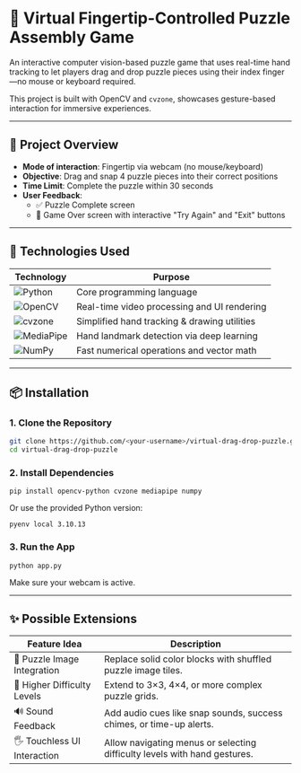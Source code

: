 # 🧩 Virtual Fingertip-Controlled Puzzle Assembly Game

An interactive computer vision-based puzzle game that uses real-time hand tracking to let players drag and drop puzzle pieces using their index finger—no mouse or keyboard required. 

This project is built with OpenCV and `cvzone`, showcases gesture-based interaction for immersive experiences.

---

## 📌 Project Overview

- **Mode of interaction**: Fingertip via webcam (no mouse/keyboard)
- **Objective**: Drag and snap 4 puzzle pieces into their correct positions
- **Time Limit**: Complete the puzzle within 30 seconds
- **User Feedback**:
  - ✅ Puzzle Complete screen
  - 🛑 Game Over screen with interactive "Try Again" and "Exit" buttons

---

## 🧠 Technologies Used

| Technology   | Purpose                                      |
|--------------|----------------------------------------------|
| ![Python](https://img.shields.io/badge/Python-3.10-3776AB?style=for-the-badge&logo=python&logoColor=white)   | Core programming language                    |
| ![OpenCV](https://img.shields.io/badge/OpenCV-4.x-5C3EE8?style=for-the-badge&logo=opencv&logoColor=white)      | Real-time video processing and UI rendering  |
| ![cvzone](https://img.shields.io/badge/cvzone-1.x-orange?style=for-the-badge)       | Simplified hand tracking & drawing utilities |
| ![MediaPipe](https://img.shields.io/badge/MediaPipe-GoogleFFCD00?style=for-the-badge&logo=google&logoColor=black)    | Hand landmark detection via deep learning    |
| ![NumPy](https://img.shields.io/badge/NumPy-1.x-013243?style=for-the-badge&logo=numpy&logoColor=white)         | Fast numerical operations and vector math    |


---

## 📦 Installation

### 1. Clone the Repository

```bash
git clone https://github.com/<your-username>/virtual-drag-drop-puzzle.git
cd virtual-drag-drop-puzzle
```

### 2. Install Dependencies
```
pip install opencv-python cvzone mediapipe numpy
```

Or use the provided Python version:
```
pyenv local 3.10.13
```

### 3. Run the App
```
python app.py
```
Make sure your webcam is active.

---

## ✨ Possible Extensions

| Feature Idea                            | Description                                                                 |
|----------------------------------------|-----------------------------------------------------------------------------|
| 🧩 Puzzle Image Integration             | Replace solid color blocks with shuffled puzzle image tiles.               |
| 🔢 Higher Difficulty Levels             | Extend to 3×3, 4×4, or more complex puzzle grids.                           |
| 🔊 Sound Feedback                       | Add audio cues like snap sounds, success chimes, or time-up alerts.        |
| 🖐️ Touchless UI Interaction            | Allow navigating menus or selecting difficulty levels with hand gestures.  |

